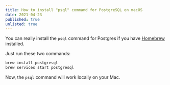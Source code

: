 ```yaml
---
title: How to install "psql" command for PostgreSQL on macOS
date: 2021-04-23
published: true
unlisted: true
---
```


You can really install the `psql` command for Postgres if you have [Homebrew](https://brew.sh) installed.

Just run these two commands:

```bash
brew install postgresql
brew services start postgresql
```

Now, the `psql` command will work locally on your Mac.
